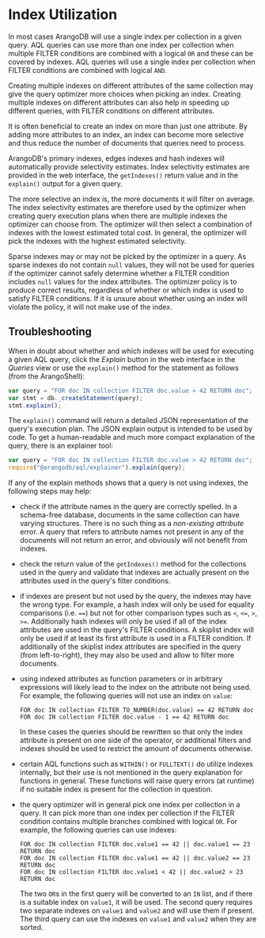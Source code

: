 Index Utilization
=================

In most cases ArangoDB will use a single index per collection in a given query. AQL queries can
use more than one index per collection when multiple FILTER conditions are combined with a 
logical `OR` and these can be covered by indexes. AQL queries will use a single index per
collection when FILTER conditions are combined with logical `AND`.

Creating multiple indexes on different attributes of the same collection may give the query
optimizer more choices when picking an index. Creating multiple indexes on different attributes 
can also help in speeding up different queries, with FILTER conditions on different attributes.

It is often beneficial to create an index on more than just one attribute. By adding more attributes 
to an index, an index can become more selective and thus reduce the number of documents that 
queries need to process.

ArangoDB's primary indexes, edges indexes and hash indexes will automatically provide selectivity
estimates. Index selectivity estimates are provided in the web interface, the `getIndexes()` return 
value and in the `explain()` output for a given query. 

The more selective an index is, the more documents it will filter on average. The index selectivity 
estimates are therefore used by the optimizer when creating query execution plans when there are 
multiple indexes the optimizer can choose from. The optimizer will then select a combination of
indexes with the lowest estimated total cost. In general, the optimizer will pick the indexes with
the highest estimated selectivity.

Sparse indexes may or may not be picked by the optimizer in a query. As sparse indexes do not contain 
`null` values, they will not be used for queries if the optimizer cannot safely determine whether a
FILTER condition includes `null` values for the index attributes. The optimizer policy is to produce 
correct results, regardless of whether or which index is used to satisfy FILTER conditions. If it is 
unsure about whether using an index will violate the policy, it will not make use of the index.


Troubleshooting
---------------

When in doubt about whether and which indexes will be used for executing a given AQL query,
click the *Explain* button in the web interface in the *Queries* view or use
the `explain()` method for the statement as follows (from the ArangoShell):

```js
var query = "FOR doc IN collection FILTER doc.value > 42 RETURN doc";
var stmt = db._createStatement(query);
stmt.explain();
```

The `explain()` command will return a detailed JSON representation of the query's execution plan.
The JSON explain output is intended to be used by code. To get a human-readable and much more
compact explanation of the query, there is an explainer tool:

```js
var query = "FOR doc IN collection FILTER doc.value > 42 RETURN doc";
require("@arangodb/aql/explainer").explain(query);
```

If any of the explain methods shows that a query is not using indexes, the following steps may help:

* check if the attribute names in the query are correctly spelled. In a schema-free database, documents
  in the same collection can have varying structures. There is no such thing as a *non-existing attribute*
  error. A query that refers to attribute names not present in any of the documents will not return an
  error, and obviously will not benefit from indexes.

* check the return value of the `getIndexes()` method for the collections used in the query and validate
  that indexes are actually present on the attributes used in the query's filter conditions. 

* if indexes are present but not used by the query, the indexes may have the wrong type. For example, a 
  hash index will only be used for equality comparisons (i.e. `==`) but not for other comparison types such
  as `<`, `<=`, `>`, `>=`. Additionally hash indexes will only be used if all of the index attributes are 
  used in the query's FILTER conditions. A skiplist index will only be used if at least its first attribute 
  is used in a FILTER condition. If additionally of the skiplist index attributes are specified in the query 
  (from left-to-right), they may also be used and allow to filter more documents.

* using indexed attributes as function parameters or in arbitrary expressions will likely lead to the index
  on the attribute not being used. For example, the following queries will not use an index on `value`:
  
      FOR doc IN collection FILTER TO_NUMBER(doc.value) == 42 RETURN doc
      FOR doc IN collection FILTER doc.value - 1 == 42 RETURN doc

  In these cases the queries should be rewritten so that only the index attribute is present on one side of 
  the operator, or additional filters and indexes should be used to restrict the amount of documents otherwise.

* certain AQL functions such as `WITHIN()` or `FULLTEXT()` do utilize indexes internally, but their use is
  not mentioned in the query explanation for functions in general. These functions will raise query errors
  (at runtime) if no suitable index is present for the collection in question.

* the query optimizer will in general pick one index per collection in a query. It can pick more than
  one index per collection if the FILTER condition contains multiple branches combined with logical `OR`.
  For example, the following queries can use indexes:

      FOR doc IN collection FILTER doc.value1 == 42 || doc.value1 == 23 RETURN doc
      FOR doc IN collection FILTER doc.value1 == 42 || doc.value2 == 23 RETURN doc
      FOR doc IN collection FILTER doc.value1 < 42 || doc.value2 > 23 RETURN doc

  The two `OR`s in the first query will be converted to an `IN` list, and if there is a suitable index on
  `value1`, it will be used. The second query requires two separate indexes on `value1` and `value2` and
  will use them if present. The third query can use the indexes on `value1` and `value2` when they are
  sorted.
